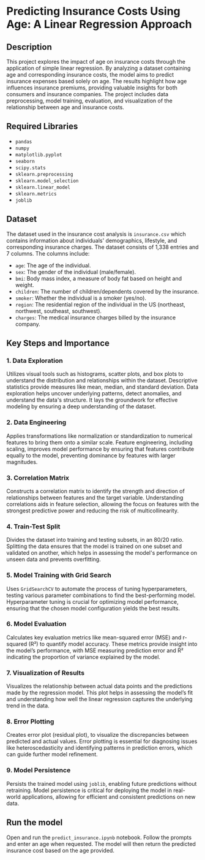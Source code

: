 # Predicting Insurance Costs Using Age: A Linear Regression Approach

## Description
This project explores the impact of age on insurance costs through the application of simple linear regression. By analyzing a dataset containing age and corresponding insurance costs, the model aims to predict insurance expenses based solely on age. The results highlight how age influences insurance premiums, providing valuable insights for both consumers and insurance companies. The project includes data preprocessing, model training, evaluation, and visualization of the relationship between age and insurance costs.

## Required Libraries
- `pandas`
- `numpy`
- `matplotlib.pyplot`
- `seaborn`
- `scipy.stats`
- `sklearn.preprocessing`
- `sklearn.model_selection`
- `sklearn.linear_model`
- `sklearn.metrics`
- `joblib`

## Dataset
The dataset used in the insurance cost analysis is `insurance.csv` which contains information about individuals' demographics, lifestyle, and corresponding insurance charges. The dataset consists of 1,338 entries and 7 columns. The columns include:

- `age`: The age of the individual.
- `sex`: The gender of the individual (male/female).
- `bmi`: Body mass index, a measure of body fat based on height and weight.
- `children`: The number of children/dependents covered by the insurance.
- `smoker`: Whether the individual is a smoker (yes/no).
- `region`: The residential region of the individual in the US (northeast, northwest, southeast, southwest).
- `charges`: The medical insurance charges billed by the insurance company.

## Key Steps and Importance

### 1. Data Exploration
Utilizes visual tools such as histograms, scatter plots, and box plots to understand the distribution and relationships within the dataset. Descriptive statistics provide measures like mean, median, and standard deviation. Data exploration helps uncover underlying patterns, detect anomalies, and understand the data's structure. It lays the groundwork for effective modeling by ensuring a deep understanding of the dataset.

### 2. Data Engineering
Applies transformations like normalization or standardization to numerical features to bring them onto a similar scale. Feature engineering, including scaling, improves model performance by ensuring that features contribute equally to the model, preventing dominance by features with larger magnitudes.

### 3. Correlation Matrix
Constructs a correlation matrix to identify the strength and direction of relationships between features and the target variable. Understanding correlations aids in feature selection, allowing the focus on features with the strongest predictive power and reducing the risk of multicollinearity.

### 4. Train-Test Split
Divides the dataset into training and testing subsets, in an 80/20 ratio. Splitting the data ensures that the model is trained on one subset and validated on another, which helps in assessing the model's performance on unseen data and prevents overfitting.

### 5. Model Training with Grid Search
Uses `GridSearchCV` to automate the process of tuning hyperparameters, testing various parameter combinations to find the best-performing model. Hyperparameter tuning is crucial for optimizing model performance, ensuring that the chosen model configuration yields the best results.

### 6. Model Evaluation
Calculates key evaluation metrics like mean-squared error (MSE) and r-squared (R²) to quantify model accuracy. These metrics provide insight into the model’s performance, with MSE measuring prediction error and R² indicating the proportion of variance explained by the model.

### 7. Visualization of Results
Visualizes the relationship between actual data points and the predictions made by the regression model. This plot helps in assessing the model’s fit and understanding how well the linear regression captures the underlying trend in the data.

### 8. Error Plotting
Creates error plot (residual plot), to visualize the discrepancies between predicted and actual values. Error plotting is essential for diagnosing issues like heteroscedasticity and identifying patterns in prediction errors, which can guide further model refinement.

### 9. Model Persistence
Persists the trained model using `joblib`, enabling future predictions without retraining.  Model persistence is critical for deploying the model in real-world applications, allowing for efficient and consistent predictions on new data.

## Run the model
Open and run the `predict_insurance.ipynb` notebook. Follow the prompts and enter an age when requested. The model will then return the predicted insurance cost based on the age provided.